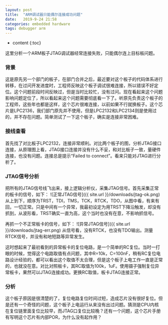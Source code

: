 ```yaml
---
layout: post
title:  "ARM调试器只能偶尔连接成功问题"
date:   2019-9-24 21:58
categories: embedded hardware
tags: debugger arm
---
```


* content
{:toc}

这里分析一个ARM板子JTAG调试器经常连接失败，只能偶尔连上目标板问题。

### 背景

这是原先另一个部门的板子，在部门合并之后，最近要对这个板子的代码体系进行转移，在过问开发进度时，工程师反映这个板子调试很难连接，所以错误不好定位。这个问题前段时间反映过，但是当时比较忙，没有过问。现在看起来这个问题影响问题定位了，所以看起来这个问题需要彻底看一下了。听原先负责这个板子的工程师，这些年也都是这样，这个芯片很难连接，以前如果不行就换板子。这个芯片是LPC2136，我们部门原先并不使用，但是LPC2132和LPC2134则是使用过的，并不存在问题。简单测试了一下这个板子，确实是连接非常困难。

### 接线查看

首先找了对比板子LPC2132，连接非常顺利。对比两个板子的图，分析JTAG接口连接，从原理图上看，JTAG接口连接并没有什么不妥，和对比板子一致，量硬件连接，也没有问题。连接总是提示“Failed to connect”。看来只能对JTAG进行分析了。

### JTAG信号分析

把所有的JTAG信号线飞出来，接上逻辑分析仪，采集JTAG信号。首先采集正常的板卡的信号，如下：
![正常JTAG信号]({{ site.url }}/downloads/jtag-ok.png)
从上到下，顺序为TRST，TDI，TMS，TCK，RTCK，TDO，从图中看，有来有回，一切正常。只是中间有一个异常，我最初设定为用TRST下降沿触发，却没有抓到，从波形看，TRST确实一直为高，这个当时也没有在意，不影响抓信号。

再抓一个不正常板卡的信号，如下：
![异常JTAG信号]({{ site.url }}/downloads/jtag-err.png)
从信号看，没有RTCK，也没有TDO输出。测量RTCK信号，并没有和地短路等异常发生。

这时想起来了最初看到的异常板卡的复位电路，是一个简单的RC复位。当时一打眼的时候，觉得这个电路取值有点问题，其中R=10k，C=100nF，稍有RC复位电路设计经验的，都可以看出这个取值不太合理，但是这个板子上电工作一直是正常的，也就没在意。对比对照板卡，其RC取值为100k，1uF。使用镊子强制复位异常板卡，果然可以JTAG连接成功。更换RC取值，板卡JTAG连接正常。

### 分析

这个板子原因是很清楚的了，复位电路复位时间过短，造成芯片没有很好复位。但是还有一个奇怪的问题，这个板子上电运行从来没有出过问题。猜测是CPU内核在复位链里面复位比较早，而JTAG口复位比较晚？还有一个问题，这个芯片手册有写明这个芯片有内部POR，为什么没有起作用？